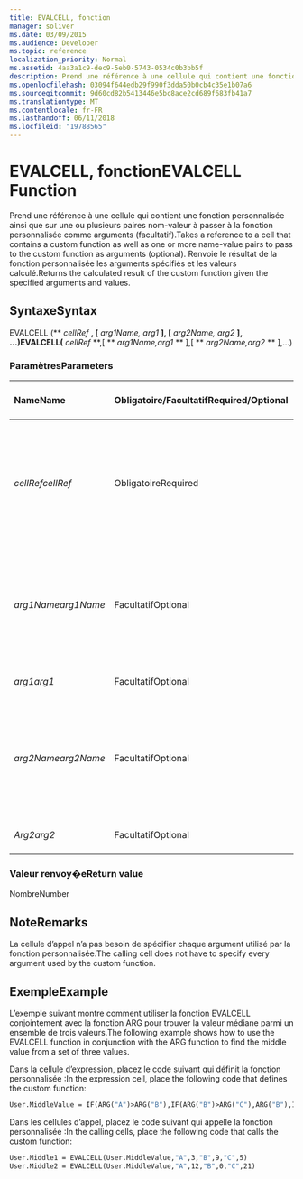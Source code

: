 ```yaml
---
title: EVALCELL, fonction
manager: soliver
ms.date: 03/09/2015
ms.audience: Developer
ms.topic: reference
localization_priority: Normal
ms.assetid: 4aa3a1c9-dec9-5eb0-5743-0534c0b3bb5f
description: Prend une référence à une cellule qui contient une fonction personnalisée ainsi que sur une ou plusieurs paires nom-valeur à passer à la fonction personnalisée comme arguments (facultatif). Renvoie le résultat de la fonction personnalisée les arguments spécifiés et les valeurs calculé.
ms.openlocfilehash: 03094f644edb29f990f3dda50b0cb4c35e1b07a6
ms.sourcegitcommit: 9d60cd82b5413446e5bc8ace2cd689f683fb41a7
ms.translationtype: MT
ms.contentlocale: fr-FR
ms.lasthandoff: 06/11/2018
ms.locfileid: "19788565"
---
```

# <a name="evalcell-function"></a><span data-ttu-id="a962f-104">EVALCELL, fonction</span><span class="sxs-lookup"><span data-stu-id="a962f-104">EVALCELL Function</span></span>

<span data-ttu-id="a962f-105">Prend une référence à une cellule qui contient une fonction personnalisée ainsi que sur une ou plusieurs paires nom-valeur à passer à la fonction personnalisée comme arguments (facultatif).</span><span class="sxs-lookup"><span data-stu-id="a962f-105">Takes a reference to a cell that contains a custom function as well as one or more name-value pairs to pass to the custom function as arguments (optional).</span></span> <span data-ttu-id="a962f-106">Renvoie le résultat de la fonction personnalisée les arguments spécifiés et les valeurs calculé.</span><span class="sxs-lookup"><span data-stu-id="a962f-106">Returns the calculated result of the custom function given the specified arguments and values.</span></span>
  
## <a name="syntax"></a><span data-ttu-id="a962f-107">Syntaxe</span><span class="sxs-lookup"><span data-stu-id="a962f-107">Syntax</span></span>

<span data-ttu-id="a962f-108">EVALCELL (** *cellRef* **, [** *arg1Name, arg1* **], [** *arg2Name, arg2* **], …)</span><span class="sxs-lookup"><span data-stu-id="a962f-108">EVALCELL(** *cellRef* **,[ ** *arg1Name,arg1* ** ],[ ** *arg2Name,arg2* ** ],…)</span></span> 
  
### <a name="parameters"></a><span data-ttu-id="a962f-109">Paramètres</span><span class="sxs-lookup"><span data-stu-id="a962f-109">Parameters</span></span>

|<span data-ttu-id="a962f-110">**Name**</span><span class="sxs-lookup"><span data-stu-id="a962f-110">**Name**</span></span>|<span data-ttu-id="a962f-111">**Obligatoire/Facultatif**</span><span class="sxs-lookup"><span data-stu-id="a962f-111">**Required/Optional**</span></span>|<span data-ttu-id="a962f-112">**Type de données**</span><span class="sxs-lookup"><span data-stu-id="a962f-112">**Data Type**</span></span>|<span data-ttu-id="a962f-113">**Description**</span><span class="sxs-lookup"><span data-stu-id="a962f-113">**Description**</span></span>|
|:-----|:-----|:-----|:-----|
| <span data-ttu-id="a962f-114">_cellRef_</span><span class="sxs-lookup"><span data-stu-id="a962f-114">_cellRef_</span></span> <br/> |<span data-ttu-id="a962f-115">Obligatoire</span><span class="sxs-lookup"><span data-stu-id="a962f-115">Required</span></span>  <br/> |<span data-ttu-id="a962f-116">**Chaîne**</span><span class="sxs-lookup"><span data-stu-id="a962f-116">**String**</span></span> <br/> |<span data-ttu-id="a962f-117">Une référence à la cellule contenant la fonction personnalisée.</span><span class="sxs-lookup"><span data-stu-id="a962f-117">A reference to the cell that contains the custom function.</span></span> <span data-ttu-id="a962f-118">Références entre différentes feuilles sont autorisées.</span><span class="sxs-lookup"><span data-stu-id="a962f-118">Cross-sheet references are allowed.</span></span>  <br/> |
| <span data-ttu-id="a962f-119">_arg1Name_</span><span class="sxs-lookup"><span data-stu-id="a962f-119">_arg1Name_</span></span> <br/> |<span data-ttu-id="a962f-120">Facultatif</span><span class="sxs-lookup"><span data-stu-id="a962f-120">Optional</span></span>  <br/> |<span data-ttu-id="a962f-121">**Chaîne**</span><span class="sxs-lookup"><span data-stu-id="a962f-121">**String**</span></span> <br/> |<span data-ttu-id="a962f-p104">Nom du premier argument à transmettre à la fonction personnalisée. Les espaces sont acceptés.</span><span class="sxs-lookup"><span data-stu-id="a962f-p104">The name of the first argument to be passed to the custom function. Spaces are allowed.</span></span>  <br/> |
| <span data-ttu-id="a962f-124">_arg1_</span><span class="sxs-lookup"><span data-stu-id="a962f-124">_arg1_</span></span> <br/> |<span data-ttu-id="a962f-125">Facultatif</span><span class="sxs-lookup"><span data-stu-id="a962f-125">Optional</span></span>  <br/> |<span data-ttu-id="a962f-126">**Varie**</span><span class="sxs-lookup"><span data-stu-id="a962f-126">**Varies**</span></span> <br/> |<span data-ttu-id="a962f-127">Valeur du paramètre _arg1_ .</span><span class="sxs-lookup"><span data-stu-id="a962f-127">Value of the  _arg1_ parameter.</span></span>  <br/> |
| <span data-ttu-id="a962f-128">_arg2Name_</span><span class="sxs-lookup"><span data-stu-id="a962f-128">_arg2Name_</span></span> <br/> |<span data-ttu-id="a962f-129">Facultatif</span><span class="sxs-lookup"><span data-stu-id="a962f-129">Optional</span></span>  <br/> |<span data-ttu-id="a962f-130">**Chaîne**</span><span class="sxs-lookup"><span data-stu-id="a962f-130">**String**</span></span> <br/> |<span data-ttu-id="a962f-131">Le nom du deuxième argument à transmettre à la fonction personnalisée.</span><span class="sxs-lookup"><span data-stu-id="a962f-131">The name of the second argument to be passed to the custom function.</span></span> <span data-ttu-id="a962f-132">Les espaces sont autorisés.</span><span class="sxs-lookup"><span data-stu-id="a962f-132">Spaces are allowed.</span></span>  <br/> |
| <span data-ttu-id="a962f-133">_Arg2_</span><span class="sxs-lookup"><span data-stu-id="a962f-133">_arg2_</span></span> <br/> |<span data-ttu-id="a962f-134">Facultatif</span><span class="sxs-lookup"><span data-stu-id="a962f-134">Optional</span></span>  <br/> |<span data-ttu-id="a962f-135">**Varie**</span><span class="sxs-lookup"><span data-stu-id="a962f-135">**Varies**</span></span> <br/> |<span data-ttu-id="a962f-136">Valeur du paramètre _arg2_ .</span><span class="sxs-lookup"><span data-stu-id="a962f-136">Value of the  _arg2_ parameter.</span></span>  <br/> |
   
### <a name="return-value"></a><span data-ttu-id="a962f-137">Valeur renvoy�e</span><span class="sxs-lookup"><span data-stu-id="a962f-137">Return value</span></span>

<span data-ttu-id="a962f-138">Nombre</span><span class="sxs-lookup"><span data-stu-id="a962f-138">Number</span></span>
  
## <a name="remarks"></a><span data-ttu-id="a962f-139">Note</span><span class="sxs-lookup"><span data-stu-id="a962f-139">Remarks</span></span>

<span data-ttu-id="a962f-140">La cellule d’appel n’a pas besoin de spécifier chaque argument utilisé par la fonction personnalisée.</span><span class="sxs-lookup"><span data-stu-id="a962f-140">The calling cell does not have to specify every argument used by the custom function.</span></span> 
  
## <a name="example"></a><span data-ttu-id="a962f-141">Exemple</span><span class="sxs-lookup"><span data-stu-id="a962f-141">Example</span></span>

<span data-ttu-id="a962f-142">L’exemple suivant montre comment utiliser la fonction EVALCELL conjointement avec la fonction ARG pour trouver la valeur médiane parmi un ensemble de trois valeurs.</span><span class="sxs-lookup"><span data-stu-id="a962f-142">The following example shows how to use the EVALCELL function in conjunction with the ARG function to find the middle value from a set of three values.</span></span> 
  
<span data-ttu-id="a962f-143">Dans la cellule d’expression, placez le code suivant qui définit la fonction personnalisée :</span><span class="sxs-lookup"><span data-stu-id="a962f-143">In the expression cell, place the following code that defines the custom function:</span></span> 
  
```vb
User.MiddleValue = IF(ARG("A")>ARG("B"),IF(ARG("B")>ARG("C"),ARG("B"),IF(ARG("A")>ARG("C"),ARG("C"),ARG("A"))),IF(ARG("A")>ARG("C"),ARG("A"),IF(ARG("B")>ARG("C"),ARG("C"),ARG("B"))))
```

<span data-ttu-id="a962f-144">Dans les cellules d’appel, placez le code suivant qui appelle la fonction personnalisée :</span><span class="sxs-lookup"><span data-stu-id="a962f-144">In the calling cells, place the following code that calls the custom function:</span></span>
  
```vb
User.Middle1 = EVALCELL(User.MiddleValue,"A",3,"B",9,"C",5) 
User.Middle2 = EVALCELL(User.MiddleValue,"A",12,"B",0,"C",21) 

```


